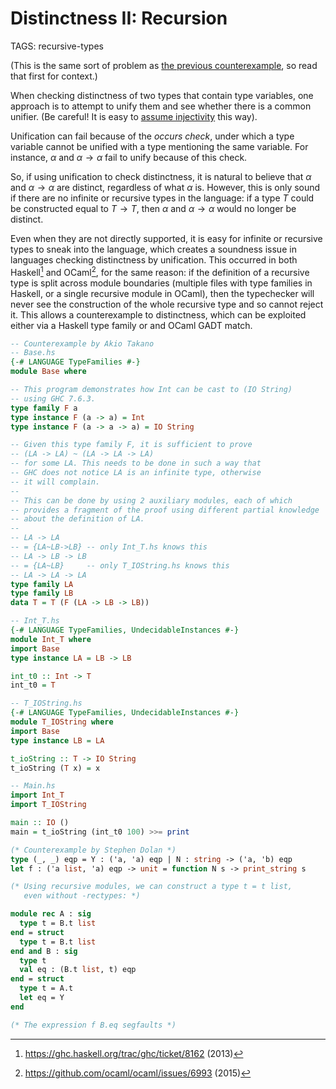 # Distinctness II: Recursion

TAGS: recursive-types

(This is the same sort of problem as [the previous
counterexample](distinctness-injectivity.md), so read that first for
context.)

When checking distinctness of two types that contain type variables,
one approach is to attempt to unify them and see whether there is a
common unifier. (Be careful! It is easy to [assume
injectivity](distinctness-injectivity.md) this way).

Unification can fail because of the _occurs check_, under which a type
variable cannot be unified with a type mentioning the same
variable. For instance, $α$ and $α → α$ fail to unify because of this
check.

So, if using unification to check distinctness, it is natural to
believe that $α$ and $α → α$ are distinct, regardless of what $α$ is.
However, this is only sound if there are no infinite or recursive
types in the language: if a type $T$ could be constructed equal to $T
→ T$, then $α$ and $α → α$ would no longer be distinct.

Even when they are not directly supported, it is easy for infinite or
recursive types to sneak into the language, which creates a soundness
issue in languages checking distinctness by unification. This occurred
in both Haskell[^haskell] and OCaml[^ocaml1], for the same reason: if the definition of a
recursive type is split across module boundaries (multiple files with
type families in Haskell, or a single recursive module in OCaml), then
the typechecker will never see the construction of the whole recursive
type and so cannot reject it. This allows a counterexample to
distinctness, which can be exploited either via a Haskell type family
or and OCaml GADT match.
```haskell
-- Counterexample by Akio Takano
-- Base.hs
{-# LANGUAGE TypeFamilies #-}
module Base where

-- This program demonstrates how Int can be cast to (IO String)
-- using GHC 7.6.3.
type family F a
type instance F (a -> a) = Int
type instance F (a -> a -> a) = IO String

-- Given this type family F, it is sufficient to prove
-- (LA -> LA) ~ (LA -> LA -> LA)
-- for some LA. This needs to be done in such a way that
-- GHC does not notice LA is an infinite type, otherwise
-- it will complain.
--
-- This can be done by using 2 auxiliary modules, each of which
-- provides a fragment of the proof using different partial knowledge
-- about the definition of LA.
--
-- LA -> LA
-- = {LA~LB->LB} -- only Int_T.hs knows this
-- LA -> LB -> LB
-- = {LA~LB}     -- only T_IOString.hs knows this
-- LA -> LA -> LA
type family LA
type family LB
data T = T (F (LA -> LB -> LB))

-- Int_T.hs
{-# LANGUAGE TypeFamilies, UndecidableInstances #-}
module Int_T where
import Base
type instance LA = LB -> LB

int_t0 :: Int -> T
int_t0 = T

-- T_IOString.hs
{-# LANGUAGE TypeFamilies, UndecidableInstances #-}
module T_IOString where
import Base
type instance LB = LA

t_ioString :: T -> IO String
t_ioString (T x) = x

-- Main.hs
import Int_T
import T_IOString

main :: IO ()
main = t_ioString (int_t0 100) >>= print
```
```ocaml
(* Counterexample by Stephen Dolan *)
type (_, _) eqp = Y : ('a, 'a) eqp | N : string -> ('a, 'b) eqp
let f : ('a list, 'a) eqp -> unit = function N s -> print_string s

(* Using recursive modules, we can construct a type t = t list,
   even without -rectypes: *)

module rec A : sig
  type t = B.t list
end = struct
  type t = B.t list
end and B : sig
  type t
  val eq : (B.t list, t) eqp
end = struct
  type t = A.t
  let eq = Y
end

(* The expression f B.eq segfaults *)
```

[^haskell]: <https://ghc.haskell.org/trac/ghc/ticket/8162> (2013)

[^ocaml1]: <https://github.com/ocaml/ocaml/issues/6993> (2015)


<!-- FIXME:
 point not well made:
  distinction between "not provably equal" and "provably distinct"
    negation-as-failure doesn't cut it under abstraction!

 should this include "Awkward Case 3" from "Injective Type Families for Haskell"?
-->